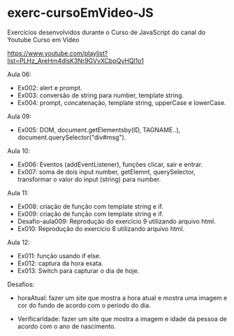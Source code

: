 # exerc-cursoEmVideo-JS
Exercícios desenvolvidos durante o Curso de JavaScript do canal do Youtube Curso em Vídeo

https://www.youtube.com/playlist?list=PLHz_AreHm4dlsK3Nr9GVvXCbpQyHQl1o1

Aula 06:
- Ex002: alert e prompt.
- Ex003: conversão de string para number, template string.
- Ex004: prompt, concatenação, template string, upperCase e lowerCase.

Aula 09: 
- Ex005: DOM, document.getElementsby(ID, TAGNAME..), document.querySelector("div#msg").

Aula 10:
- Ex006: Eventos (addEventListener), funções clicar, sair e entrar.
- Ex007: soma de dois input number, getElemnt, querySelector, transformar o valor do input (string) para number.

Aula 11: 
- Ex008: criação de função com template string e if.
- Ex009: criação de função com template string e if.
- Desafio-aula009: Reprodução do exercício 9 utilizando arquivo html.
- Ex010: Reprodução do exercício 8 utilizando arquivo html.

Aula 12: 
- Ex011: função usando if else.
- Ex012: captura da hora exata.
- Ex013: Switch para capturar o dia de hoje.

Desafios: 
- horaAtual: fazer um site que mostra a hora atual e mostra uma imagem e cor do fundo de acordo com o período do dia.

- VerificarIdade: fazer um site que mostra a imagem e idade da pessoa de acordo com o ano de nascimento.